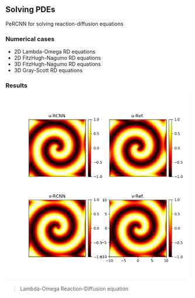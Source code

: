 ## Solving PDEs

PeRCNN for solving reaction-diffusion equations

### Numerical cases
- 2D Lambda-Omega RD equations
- 2D FitzHugh-Nagumo RD equations
- 3D FitzHugh-Nagumo RD equations
- 3D Gray-Scott RD equations

### Results


![](https://github.com/isds-neu/PeRCNN/blob/main/ForwardSimulationOfPDEs/2d_lambda_omega/figures/uv_comparison_100.png)

> Lambda-Omega Reaction-Diffusion equation
